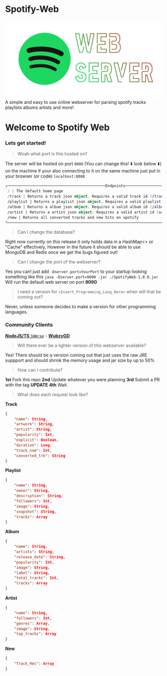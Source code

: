 # Spotify-Web
![img](https://raw.githubusercontent.com/brys0/Spotify-Web/master/Art/sws-spotify.png)
A simple and easy to use online webserver for parsing spotify tracks playlists albums artists and more!

# Welcome to Spotify Web
### Lets get started!

> Woah what port is this hosted on?

The server will be hosted on port `8080` (You can change this! ⬇️ look below ⬇️) on the machine if your also connecting to it on the same machine just put in your browser (or code) `localhost:8080`

```kotlin
┌────────────────────────────────────────────Endpoints────────────────────────────────────────────┐
 / | The default home page
 /track | Returns a track json object. Requires a valid track id (/track?id=yourid)
 /playlist | Returns a playlist json object. Requires a valid playlist id (/playlist?id=yourid)
 /album | Returns a album json object. Requires a valid album id (/album?id=yourid)
 /artist | Returns a artist json object. Requires a valid artist id (artist/?id=yourid)
 /new | Returns all converted tracks and new hits on spotify
└────────────────────────────────────────────────────────────────────────────────────────────────┘
```
> Can I change the database?

Right now currently on this release it only holds data in a HashMap<> or "Cache" effectively, However in the future it should be able to use MongoDB and Redis once we get the bugs figured out!

> Can I change the port of the webserver?

Yes you can! just add `-Dserver.port=YourPort` to your startup looking something like this `java -Dserver.port=9090 -jar ./SpotifyWeb-1.0.0.jar` Will run the default web server on port **9090**

> I need a version for `<Insert_Programming_Lang_Here>` when will that be coming out?

Never, unless someone decides to make a version for other programming languages.
### Community Clients

[**NodeJS/TS** `SWWrap`](https://github.com/WubzyGD/SWWrap) - [**WubzyGD**](https://github.com/WubzyGD)
> Will there ever be a lighter version of this webserver available?

Yes! There should be a version coming out that just uses the raw JRE suppport and should shrink the memory usage and jar size by up to 50%

> How can I contribute?

**1st** Fork this repo
**2nd** Update whatever you were planning
**3rd** Submit a PR with the tag **UPDATE**
**4th** Wait.
> What does each request look like?

**Track**
```json
{
	"name": String,
	"artwork": String,
	"artist": String,
	"popularity": Int,
	"explicit": Boolean,
	"duration": Long,
	"track_num": Int,
	"converted_trk": String
}
```

**Playlist**
```json
{
	"name": String,
	"owner": String,
	"description": String,
	"followers": Int,
	"image": String,
	"snapshot": String,
	"tracks": Array
}
```
**Album**
```json
{
	"name": String,
	"artists": String,
	"release_date": String,
	"popularity": Int,
	"image": String,
	"label": String,
	"total_tracks": Int,
	"tracks": Array
}
```
**Artist**
```json
{
	"name": String,
	"followers": Int,
	"genres": Array,
	"image": String,
	"top_tracks": Array
}
```

**New**
```json
{
	"Track_Rec": Array
}
```

